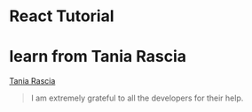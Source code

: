 # React Tutorial

# learn from Tania Rascia
[Tania Rascia](https://www.taniarascia.com/getting-started-with-react/)

> I am extremely grateful to all the developers for their help.

